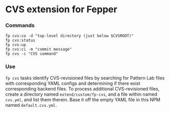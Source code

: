 # CVS extension for Fepper

### Commands

```shell
fp cvs:co -d "top-level directory (just below $CVSROOT)"
fp cvs:status
fp cvs:up
fp cvs:ci -m "commit message"
fp cvs -c "CVS command"
```

### Use
`fp cvs` tasks identify CVS-revisioned files by searching for Pattern Lab files 
with corresponding YAML configs and determining if there exist corresponding 
backend files. To process additional CVS-revisioned files, create a directory 
named `extend/custom/fp-cvs`, and a file within named `cvs.yml`, and list them 
therein. Base it off the empty YAML file in this NPM named `default.cvs.yml`.
